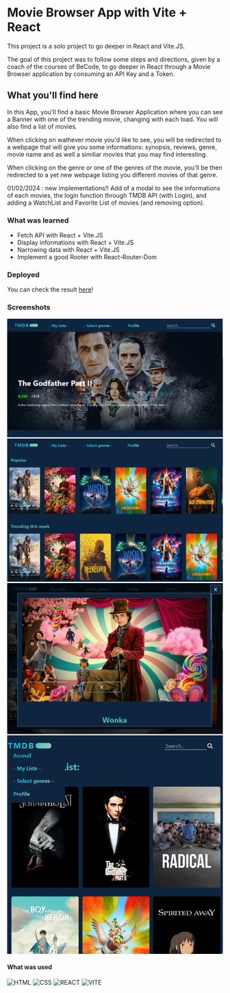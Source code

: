 # Movie Browser App with Vite + React

This project is a solo project to go deeper in React and Vite.JS.

The goal of this project was to follow some steps and directions, given by a coach of the courses of BeCode, to go deeper in React through a Movie Browser application by consuming an API Key and a Token.

## What you'll find here

In this App, you'll find a basic Movie Browser Application where you can see a Banner with one of the trending movie, changing with each load. You will also find a list of movies.

When clicking on wathever movie you'd like to see, you will be redirected to a webpage that will give you some informations: synopsis, reviews, genre, movie name and as well a similiar movies that you may find interesting.

When clicking on the genre or one of the genres of the movie, you'll be then redirected to a yet new webpage listing you different movies of that genre.

01/02/2024 : new implementations!! Add of a modal to see the informations of each movies, the login function through TMDB API (with Login), and adding a WatchList and Favorite List of movies (and removing option).

### What was learned

- Fetch API with React + Vite.JS
- Display informations with React + Vite.JS
- Narrowing data with React + Vite.JS
- Implement a good Rooter with React-Router-Dom

### Deployed

You can check the result [here](https://movie-browser-rosablds-projects.vercel.app/)!

### Screenshots

![screenshot app](/public/screenShot1.png)
![screenshot app](/public/screenShot2.png)
![screenshot app](/public/screenShot3.png)
![screenshot app](/public/screenShot4.png)

#### What was used

![HTML](https://img.shields.io/badge/HTML5-E34F26?style=for-the-badge&logo=html5&logoColor=white)
![CSS](https://img.shields.io/badge/CSS3-1572B6?style=for-the-badge&logo=css3&logoColor=white)
![REACT](https://img.shields.io/badge/React-20232A?style=for-the-badge&logo=react&logoColor=61DAFB)
![VITE](https://img.shields.io/badge/Vite-B73BFE?style=for-the-badge&logo=vite&logoColor=FFD62E)

